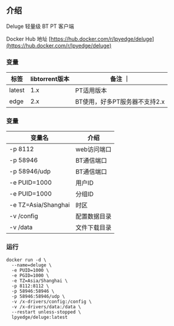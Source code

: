 ## 介绍

Deluge 轻量级 BT PT 客户端


Docker Hub 地址
[https://hub.docker.com/r/lpyedge/deluge](https://hub.docker.com/r/lpyedge/deluge)

### 变量

| 标签  | libtorrent版本 | 备注 ｜
| ------ | ------ | ------ | 
| latest | 1.x | PT适用版本 |
| edge | 2.x | BT使用，好多PT服务器不支持2.x |


### 变量

| 变量名  | 介绍                             |
| ------ | -------------------------------- |
| -p 8112 | web访问端口 |
| -p 58946 | BT通信端口 |
| -p 58946/udp | BT通信端口 |
| -e PUID=1000 | 用户ID |
| -e PUID=1000 | 分组ID |
| -e TZ=Asia/Shanghai | 时区 |
| -v /config | 配置数据目录 |
| -v /data | 文件下载目录 |


### 运行

```
docker run -d \
  --name=deluge \
  -e PUID=1000 \
  -e PGID=1000 \
  -e TZ=Asia/Shanghai \
  -p 8112:8112 \
  -p 58946:58946 \
  -p 58946:58946/udp \
  -v /x-drivers/config:/config \
  -v /x-drivers/data:/data \
  --restart unless-stopped \
  lpyedge/deluge:latest
```
